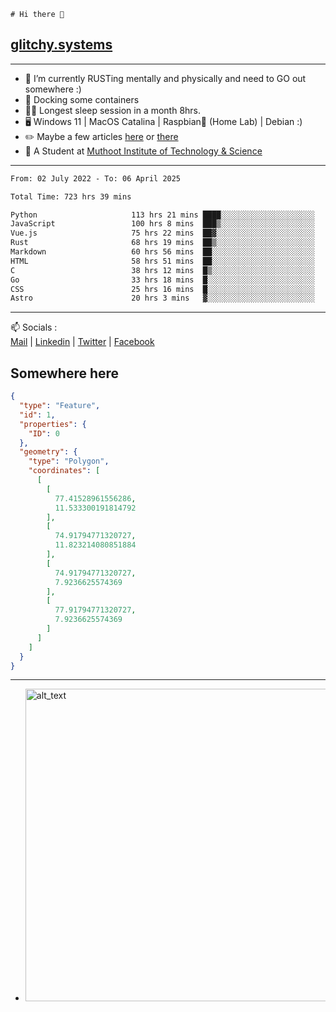 ```
# Hi there 👋
```
## [glitchy.systems](https://glitchy.systems)
---

- 🌱 I’m currently RUSTing mentally and physically and need to GO out somewhere :)
- 🐋 Docking some containers
- 😶‍🌫️ Longest sleep session in a month 8hrs.
- 🖥️ Windows 11 | MacOS Catalina | Raspbian🥧 (Home Lab) | Debian :)
- ✏️ Maybe a few articles [here](https://medium.com/@advaithnarayanan8) or [there](https://medium.com/@advaithnarayanan8)
- 📑 A Student at [Muthoot Institute of Technology & Science](https://mgmits.ac.in/)



---

<!--START_SECTION:waka-->

```txt
From: 02 July 2022 - To: 06 April 2025

Total Time: 723 hrs 39 mins

Python                     113 hrs 21 mins ████░░░░░░░░░░░░░░░░░░░░░   15.66 %
JavaScript                 100 hrs 8 mins  ███▒░░░░░░░░░░░░░░░░░░░░░   13.84 %
Vue.js                     75 hrs 22 mins  ██▓░░░░░░░░░░░░░░░░░░░░░░   10.42 %
Rust                       68 hrs 19 mins  ██▒░░░░░░░░░░░░░░░░░░░░░░   09.44 %
Markdown                   60 hrs 56 mins  ██░░░░░░░░░░░░░░░░░░░░░░░   08.42 %
HTML                       58 hrs 51 mins  ██░░░░░░░░░░░░░░░░░░░░░░░   08.13 %
C                          38 hrs 12 mins  █▒░░░░░░░░░░░░░░░░░░░░░░░   05.28 %
Go                         33 hrs 18 mins  █░░░░░░░░░░░░░░░░░░░░░░░░   04.60 %
CSS                        25 hrs 16 mins  █░░░░░░░░░░░░░░░░░░░░░░░░   03.49 %
Astro                      20 hrs 3 mins   ▓░░░░░░░░░░░░░░░░░░░░░░░░   02.77 %
```

<!--END_SECTION:waka-->

---

📫 Socials :<br>
[Mail](mailto:advaith@glitchy.systems) | [Linkedin](https://www.linkedin.com/in/advaith-narayanan-a72152214/) | [Twitter](https://twitter.com/advaithnarayan) | [Facebook](https://screenmessage.com/qinq)

## Somewhere here

```geojson
{
  "type": "Feature",
  "id": 1,
  "properties": {
    "ID": 0
  },
  "geometry": {
    "type": "Polygon",
    "coordinates": [
      [
        [
          77.41528961556286,
          11.533300191814792
        ],
        [
          74.91794771320727,
          11.823214080851884
        ],
        [
          74.91794771320727,
          7.9236625574369
        ],
        [
          77.91794771320727,
          7.9236625574369
        ]
      ]
    ]
  }
}
```


--- 
- [<img alt="alt_text" width="500px" src="https://valid.x86.fr/cache/banner/xv24bv-6.png" />](https://valid.x86.fr/xv24bv)


